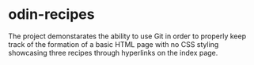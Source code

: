 # odin-recipes
The project demonstarates the ability to use Git in order to properly keep track of the formation of
a basic HTML page with no CSS styling showcasing three recipes through hyperlinks on the index page.